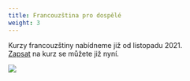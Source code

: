 ```yaml
---
title: Francouzština pro dospělé
weight: 3
---
```

Kurzy francouzštiny nabídneme již od listopadu 2021. \
[Zapsat](https://vigvam.webooker.eu/) na kurz se můžete již nyní.

![](/images/uploads/baner_francouzstina.jpg)